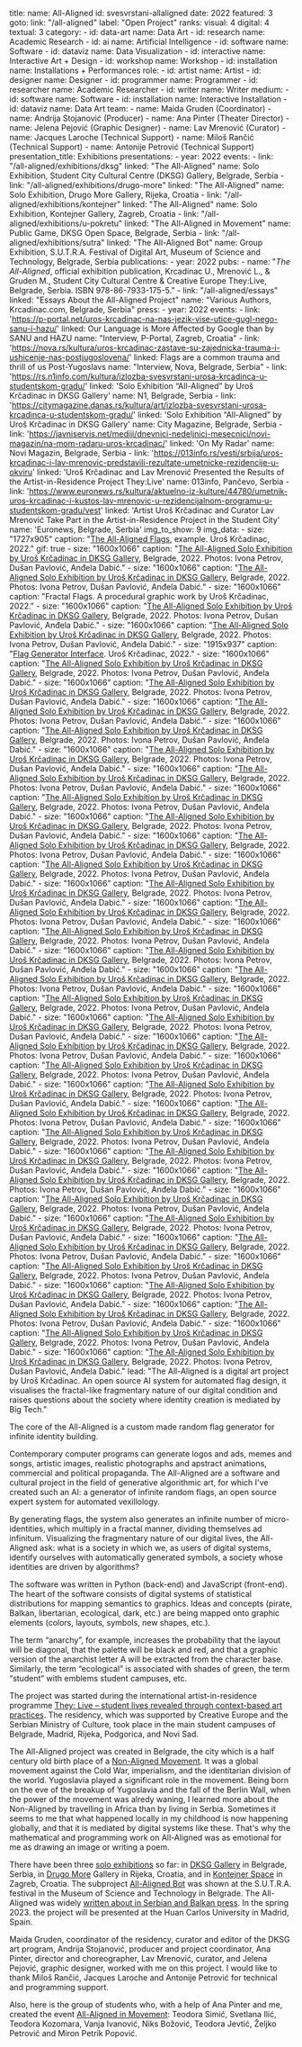 title: 
    name: All-Aligned
id: svesvrstani-allaligned
date: 2022
featured: 3
goto:
    link: "/all-aligned"
    label: "Open Project"
ranks:
    visual: 4
    digital: 4
    textual: 3
category: 
    - id: data-art
      name: Data Art
    - id: research
      name: Academic Research
    - id: ai
      name: Artificial Intelligence
    - id: software
      name: Software
    - id: dataviz
      name: Data Visualization
    - id: interactive
      name: Interactive Art + Design
    - id: workshop
      name: Workshop
    - id: installation
      name: Installations + Performances
role:
    - id: artist
      name: Artist
    - id: designer
      name: Designer
    - id: programmer
      name: Programmer
    - id: researcher
      name: Academic Researcher
    - id: writer
      name: Writer
medium:
    - id: software
      name: Software
    - id: installation
      name: Interactive Installation
    - id: dataviz
      name: Data Art
team:
    - name: Maida Gruden (Coordinator)
    - name: Andrija Stojanović (Producer)
    - name: Ana Pinter (Theater Director)
    - name: Jelena Pejović (Graphic Designer)
    - name: Lav Mrenović (Curator)
    - name: Jacques Laroche (Technical Support)
    - name: Miloš Rančić (Technical Support)
    - name: Antonije Petrović (Technical Support)
presentation_title: Exhibitions
presentations:
    - year: 2022
      events:
        - link: "/all-aligned/exhibitions/dksg"
          linked: "The All-Aligned"
          name: Solo Exhibition, Student City Cultural Centre (DKSG) Gallery, Belgrade, Serbia
        - link: "/all-aligned/exhibitions/drugo-more"
          linked: "The All-Aligned"
          name: Solo Exhibition, Drugo More Gallery, Rijeka, Croatia
        - link: "/all-aligned/exhibitions/kontejner"
          linked: "The All-Aligned"
          name: Solo Exhibition, Kontejner Gallery, Zagreb, Croatia
        - link: "/all-aligned/exhibitions/u-pokretu"
          linked: "The All-Aligned in Movement"
          name: Public Game, DKSG Open Space, Belgrade, Serbia
        - link: "/all-aligned/exhibitions/sutra"
          linked: "The All-Aligned Bot"
          name: Group Exhibition, S.U.T.R.A. Festival of Digital Art, Museum of Science and Technology, Belgrade, Serbia
publications:
    - year: 2022
      pubs:
        - name: "<em>The All-Aligned</em>, official exhibition publication, Krcadinac U., Mrenović L., & Gruden M., Student City Cultural Centre & Creative Europe They:Live, Belgrade, Serbia. ISBN 978-86-7933-175-5."
        - link: "/all-aligned/essays"
          linked: "Essays About the All-Aligned Project"
          name: "Various Authors, Krcadinac.com, Belgrade, Serbia"
press:
    - year: 2022
      events:
        - link: 'https://p-portal.net/uros-krcadinac-na-nas-jezik-vise-utice-gugl-nego-sanu-i-hazu/'
          linked: Our Language is More Affected by Google than by SANU and HAZU
          name: "Interview, P-Portal, Zagreb, Croatia"
        - link: 'https://nova.rs/kultura/uros-krcadinac-zastave-su-zajednicka-trauma-i-ushicenje-nas-postjugoslovena/'
          linked: Flags are a common trauma and thrill of us Post-Yugoslavs
          name: "Interview, Nova, Belgrade, Serbia"
        - link: 'https://rs.n1info.com/kultura/izlozba-svesvrstani-urosa-krcadinca-u-studentskom-gradu/'
          linked: 'Solo Exhibition “All-Aligned” by Uroš Krčadinac in DKSG Gallery'
          name: N1, Belgrade, Serbia
        - link: 'https://citymagazine.danas.rs/kultura/art/izlozba-svesvrstani-urosa-krcadinca-u-studentskom-gradu/'
          linked: 'Solo Exhibition “All-Aligned” by Uroš Krčadinac in DKSG Gallery'
          name: City Magazine, Belgrade, Serbia
        - link: 'https://javniservis.net/mediji/dnevnici-nedeljnici-mesecnici/novi-magazin/na-mom-radaru-uros-krcadinac/'
          linked: 'On My Radar'
          name: Novi Magazin, Belgrade, Serbia
        - link: 'https://013info.rs/vesti/srbija/uros-krcadinac-i-lav-mrenovic-predstavili-rezultate-umetnicke-rezidencije-u-okviru'
          linked: 'Uroš Krčadinac and Lav Mrenović Presented the Results of the Artist-in-Residence Project They:Live'
          name: 013info, Pančevo, Serbia
        - link: 'https://www.euronews.rs/kultura/aktuelno-iz-kulture/44780/umetnik-uros-krcadinac-i-kustos-lav-mrenovic-u-rezidencijalnom-programu-u-studentskom-gradu/vest'
          linked: 'Artist Uroš Krčadinac and Curator Lav Mrenović Take Part in the Artist-in-Residence Project in the Student City'
          name: 'Euronews, Belgrade, Serbia'
img_to_show: 9
img_data:
    - size: "1727x905"
      caption: "<a href='/all-aligned' target='_blank'>The All-Aligned Flags</a>, example. Uroš Krčadinac, 2022."
      gif: true
    - size: "1600x1066"
      caption: "<a href='/all-aligned/exhibitions/dksg' target='_blank'>The All-Aligned Solo Exhibition by Uroš Krčadinac in DKSG Gallery</a>, Belgrade, 2022. Photos: Ivona Petrov, Dušan Pavlović, Anđela Dabić."
    - size: "1600x1066"
      caption: "<a href='/all-aligned/exhibitions/dksg' target='_blank'>The All-Aligned Solo Exhibition by Uroš Krčadinac in DKSG Gallery</a>, Belgrade, 2022. Photos: Ivona Petrov, Dušan Pavlović, Anđela Dabić."
    - size: "1600x1066"
      caption: "Fractal Flags. A procedural graphic work by Uroš Krčadinac, 2022."
    - size: "1600x1066"
      caption: "<a href='/all-aligned/exhibitions/dksg' target='_blank'>The All-Aligned Solo Exhibition by Uroš Krčadinac in DKSG Gallery</a>, Belgrade, 2022. Photos: Ivona Petrov, Dušan Pavlović, Anđela Dabić."
    - size: "1600x1066"
      caption: "<a href='/all-aligned/exhibitions/dksg' target='_blank'>The All-Aligned Solo Exhibition by Uroš Krčadinac in DKSG Gallery</a>, Belgrade, 2022. Photos: Ivona Petrov, Dušan Pavlović, Anđela Dabić."
    - size: "1915x937"
      caption: "<a href='/all-aligned/generator' target='_blank'>Flag Generator Interface</a>. Uroš Krčadinac, 2022."
    - size: "1600x1066"
      caption: "<a href='/all-aligned/exhibitions/dksg' target='_blank'>The All-Aligned Solo Exhibition by Uroš Krčadinac in DKSG Gallery</a>, Belgrade, 2022. Photos: Ivona Petrov, Dušan Pavlović, Anđela Dabić."
    - size: "1600x1066"
      caption: "<a href='/all-aligned/exhibitions/dksg' target='_blank'>The All-Aligned Solo Exhibition by Uroš Krčadinac in DKSG Gallery</a>, Belgrade, 2022. Photos: Ivona Petrov, Dušan Pavlović, Anđela Dabić."
    - size: "1600x1066"
      caption: "<a href='/all-aligned/exhibitions/dksg' target='_blank'>The All-Aligned Solo Exhibition by Uroš Krčadinac in DKSG Gallery</a>, Belgrade, 2022. Photos: Ivona Petrov, Dušan Pavlović, Anđela Dabić."
    - size: "1600x1066"
      caption: "<a href='/all-aligned/exhibitions/dksg' target='_blank'>The All-Aligned Solo Exhibition by Uroš Krčadinac in DKSG Gallery</a>, Belgrade, 2022. Photos: Ivona Petrov, Dušan Pavlović, Anđela Dabić."
    - size: "1600x1066"
      caption: "<a href='/all-aligned/exhibitions/dksg' target='_blank'>The All-Aligned Solo Exhibition by Uroš Krčadinac in DKSG Gallery</a>, Belgrade, 2022. Photos: Ivona Petrov, Dušan Pavlović, Anđela Dabić."
    - size: "1600x1066"
      caption: "<a href='/all-aligned/exhibitions/dksg' target='_blank'>The All-Aligned Solo Exhibition by Uroš Krčadinac in DKSG Gallery</a>, Belgrade, 2022. Photos: Ivona Petrov, Dušan Pavlović, Anđela Dabić."
    - size: "1600x1066"
      caption: "<a href='/all-aligned/exhibitions/dksg' target='_blank'>The All-Aligned Solo Exhibition by Uroš Krčadinac in DKSG Gallery</a>, Belgrade, 2022. Photos: Ivona Petrov, Dušan Pavlović, Anđela Dabić."
    - size: "1600x1066"
      caption: "<a href='/all-aligned/exhibitions/dksg' target='_blank'>The All-Aligned Solo Exhibition by Uroš Krčadinac in DKSG Gallery</a>, Belgrade, 2022. Photos: Ivona Petrov, Dušan Pavlović, Anđela Dabić."
    - size: "1600x1066"
      caption: "<a href='/all-aligned/exhibitions/dksg' target='_blank'>The All-Aligned Solo Exhibition by Uroš Krčadinac in DKSG Gallery</a>, Belgrade, 2022. Photos: Ivona Petrov, Dušan Pavlović, Anđela Dabić."
    - size: "1600x1066"
      caption: "<a href='/all-aligned/exhibitions/dksg' target='_blank'>The All-Aligned Solo Exhibition by Uroš Krčadinac in DKSG Gallery</a>, Belgrade, 2022. Photos: Ivona Petrov, Dušan Pavlović, Anđela Dabić."
    - size: "1600x1066"
      caption: "<a href='/all-aligned/exhibitions/dksg' target='_blank'>The All-Aligned Solo Exhibition by Uroš Krčadinac in DKSG Gallery</a>, Belgrade, 2022. Photos: Ivona Petrov, Dušan Pavlović, Anđela Dabić."
    - size: "1600x1066"
      caption: "<a href='/all-aligned/exhibitions/dksg' target='_blank'>The All-Aligned Solo Exhibition by Uroš Krčadinac in DKSG Gallery</a>, Belgrade, 2022. Photos: Ivona Petrov, Dušan Pavlović, Anđela Dabić."
    - size: "1600x1066"
      caption: "<a href='/all-aligned/exhibitions/dksg' target='_blank'>The All-Aligned Solo Exhibition by Uroš Krčadinac in DKSG Gallery</a>, Belgrade, 2022. Photos: Ivona Petrov, Dušan Pavlović, Anđela Dabić."
    - size: "1600x1066"
      caption: "<a href='/all-aligned/exhibitions/dksg' target='_blank'>The All-Aligned Solo Exhibition by Uroš Krčadinac in DKSG Gallery</a>, Belgrade, 2022. Photos: Ivona Petrov, Dušan Pavlović, Anđela Dabić."
    - size: "1600x1066"
      caption: "<a href='/all-aligned/exhibitions/dksg' target='_blank'>The All-Aligned Solo Exhibition by Uroš Krčadinac in DKSG Gallery</a>, Belgrade, 2022. Photos: Ivona Petrov, Dušan Pavlović, Anđela Dabić."
    - size: "1600x1066"
      caption: "<a href='/all-aligned/exhibitions/dksg' target='_blank'>The All-Aligned Solo Exhibition by Uroš Krčadinac in DKSG Gallery</a>, Belgrade, 2022. Photos: Ivona Petrov, Dušan Pavlović, Anđela Dabić."
    - size: "1600x1066"
      caption: "<a href='/all-aligned/exhibitions/dksg' target='_blank'>The All-Aligned Solo Exhibition by Uroš Krčadinac in DKSG Gallery</a>, Belgrade, 2022. Photos: Ivona Petrov, Dušan Pavlović, Anđela Dabić."
    - size: "1600x1066"
      caption: "<a href='/all-aligned/exhibitions/dksg' target='_blank'>The All-Aligned Solo Exhibition by Uroš Krčadinac in DKSG Gallery</a>, Belgrade, 2022. Photos: Ivona Petrov, Dušan Pavlović, Anđela Dabić."
    - size: "1600x1066"
      caption: "<a href='/all-aligned/exhibitions/dksg' target='_blank'>The All-Aligned Solo Exhibition by Uroš Krčadinac in DKSG Gallery</a>, Belgrade, 2022. Photos: Ivona Petrov, Dušan Pavlović, Anđela Dabić."
    - size: "1600x1066"
      caption: "<a href='/all-aligned/exhibitions/dksg' target='_blank'>The All-Aligned Solo Exhibition by Uroš Krčadinac in DKSG Gallery</a>, Belgrade, 2022. Photos: Ivona Petrov, Dušan Pavlović, Anđela Dabić."
    - size: "1600x1066"
      caption: "<a href='/all-aligned/exhibitions/dksg' target='_blank'>The All-Aligned Solo Exhibition by Uroš Krčadinac in DKSG Gallery</a>, Belgrade, 2022. Photos: Ivona Petrov, Dušan Pavlović, Anđela Dabić."
    - size: "1600x1066"
      caption: "<a href='/all-aligned/exhibitions/dksg' target='_blank'>The All-Aligned Solo Exhibition by Uroš Krčadinac in DKSG Gallery</a>, Belgrade, 2022. Photos: Ivona Petrov, Dušan Pavlović, Anđela Dabić."
    - size: "1600x1066"
      caption: "<a href='/all-aligned/exhibitions/dksg' target='_blank'>The All-Aligned Solo Exhibition by Uroš Krčadinac in DKSG Gallery</a>, Belgrade, 2022. Photos: Ivona Petrov, Dušan Pavlović, Anđela Dabić."
    - size: "1600x1066"
      caption: "<a href='/all-aligned/exhibitions/dksg' target='_blank'>The All-Aligned Solo Exhibition by Uroš Krčadinac in DKSG Gallery</a>, Belgrade, 2022. Photos: Ivona Petrov, Dušan Pavlović, Anđela Dabić."
    - size: "1600x1066"
      caption: "<a href='/all-aligned/exhibitions/dksg' target='_blank'>The All-Aligned Solo Exhibition by Uroš Krčadinac in DKSG Gallery</a>, Belgrade, 2022. Photos: Ivona Petrov, Dušan Pavlović, Anđela Dabić."
    - size: "1600x1066"
      caption: "<a href='/all-aligned/exhibitions/dksg' target='_blank'>The All-Aligned Solo Exhibition by Uroš Krčadinac in DKSG Gallery</a>, Belgrade, 2022. Photos: Ivona Petrov, Dušan Pavlović, Anđela Dabić."
    - size: "1600x1066"
      caption: "<a href='/all-aligned/exhibitions/dksg' target='_blank'>The All-Aligned Solo Exhibition by Uroš Krčadinac in DKSG Gallery</a>, Belgrade, 2022. Photos: Ivona Petrov, Dušan Pavlović, Anđela Dabić."
    - size: "1600x1066"
      caption: "<a href='/all-aligned/exhibitions/dksg' target='_blank'>The All-Aligned Solo Exhibition by Uroš Krčadinac in DKSG Gallery</a>, Belgrade, 2022. Photos: Ivona Petrov, Dušan Pavlović, Anđela Dabić."
    - size: "1600x1066"
      caption: "<a href='/all-aligned/exhibitions/dksg' target='_blank'>The All-Aligned Solo Exhibition by Uroš Krčadinac in DKSG Gallery</a>, Belgrade, 2022. Photos: Ivona Petrov, Dušan Pavlović, Anđela Dabić."
    - size: "1600x1066"
      caption: "<a href='/all-aligned/exhibitions/dksg' target='_blank'>The All-Aligned Solo Exhibition by Uroš Krčadinac in DKSG Gallery</a>, Belgrade, 2022. Photos: Ivona Petrov, Dušan Pavlović, Anđela Dabić."
    - size: "1600x1066"
      caption: "<a href='/all-aligned/exhibitions/dksg' target='_blank'>The All-Aligned Solo Exhibition by Uroš Krčadinac in DKSG Gallery</a>, Belgrade, 2022. Photos: Ivona Petrov, Dušan Pavlović, Anđela Dabić."
    - size: "1600x1066"
      caption: "<a href='/all-aligned/exhibitions/dksg' target='_blank'>The All-Aligned Solo Exhibition by Uroš Krčadinac in DKSG Gallery</a>, Belgrade, 2022. Photos: Ivona Petrov, Dušan Pavlović, Anđela Dabić."
lead: "The All-Aligned is a digital art project by Uroš Krčadinac. An open source AI system for automated flag design, it visualises the fractal-like fragmentary nature of our digital condition and raises questions about the society where identity creation is mediated by Big Tech."

The core of the All-Aligned is a custom made random flag generator for infinite identity building.

Contemporary computer programs can generate logos and ads, memes and songs, artistic images, realistic photographs and apstract animations, commercial and political propaganda. The All-Aligned are a software and cultural project in the field of generative algorithmic art, for which I've created such an AI: a generator of infinite random flags, an open source expert system for automated vexillology.

By generating flags, the system also generates an infinite number of micro-identities, which multiply in a fractal manner, dividing themselves ad infinitum. Visualizing the fragmentary nature of our digital lives, the All-Aligned ask: what is a society in which we, as users of digital systems, identify ourselves with automatically generated symbols, a society whose identities are driven by algorithms?

The software was written in Python (back-end) and JavaScript (front-end). The heart of the software consists of digital systems of statistical distributions for mapping semantics to graphics. Ideas and concepts (pirate, Balkan, libertarian, ecological, dark, etc.) are being mapped onto graphic elements (colors, layouts, symbols, new shapes, etc.).

The term “anarchy”, for example, increases the probability that the layout will be diagonal, that the palette will be black and red, and that a graphic version of the anarchist letter A will be extracted from the character base. Similarly, the term “ecological” is associated with shades of green, the term “student” with emblems student campuses, etc.

The project was started during the international artist-in-residence programme <a href='https://theylive.eu/' target='_blank'>They: Live – student lives revealed through context-based art practices</a>. The residency, which was supported by Creative Europe and the Serbian Ministry of Culture, took place in the main student campuses of Belgrade, Madrid, Rijeka, Podgorica, and Novi Sad.

The All-Aligned project was created in Belgrade, the city which is a half century old birth place of a <a href='https://en.wikipedia.org/wiki/Non-Aligned_Movement' target='_blank'>Non-Aligned Movement</a>. It was a global movement against the Cold War, imperialism, and the identitarian division of the world. Yugoslavia played a significant role in the movement. Being born on the eve of the breakup of Yugoslavia and the fall of the Berlin Wall, when the power of the movement was alredy waning, I learned more about the Non-Aligned by travelling in Africa than by living in Serbia. Sometimes it seems to me that what happened locally in my childhood is now happening globally, and that it is mediated by digital systems like these. That's why the mathematical and programming work on All-Aligned was as emotional for me as drawing an image or writing a poem.

There have been three <a href='/all-aligned/exhibitions' target='_blank'>solo exhibitions</a> so far: in <a href='/all-aligned/exhibitions/dksg/' target='_blank'>DKSG Gallery</a> in Belgrade, Serbia, in <a href='/all-aligned/exhibitions/drugo-more/' target='_blank'>Drugo More</a> Gallery in Rijeka, Croatia, and in <a href='/all-aligned/exhibitions/kontejner/' target='_blank'>Kontejner Space</a> in Zagreb, Croatia. The subproject <a href='/all-aligned/exhibitions/sutra/' target='_blank'>All-Aligned Bot</a> was shown at the S.U.T.R.A. festival in the Museum of Science and Technology in Belgrade. The All-Aligned was widely <a href='/all-aligned/essays/press/' target='_blank'>written about in Serbian and Balkan press</a>. In the spring 2023. the project will be presented at the Huan Carlos University in Madrid, Spain.

Maida Gruden, coordinator of the residency, curator and editor of the DKSG art program, Andrija Stojanović, producer and project coordinator, Ana Pinter, director and choreographer, Lav Mrenović, curator, and Jelena Pejović, graphic designer, worked with me on this project. I would like to thank Miloš Rančić, Jacques Laroche and Antonije Petrović for technical and programming support. 

Also, here is the group of students who, with a help of Ana Pinter and me, created the event <a href='/all-aligned/exhibitions/u-pokretu' target='_blank'>All-Aligned in Movement</a>: Teodora Simić, Svetlana Ilić, Teodora Kozomara, Vanja Ivanović, Niks Božović, Teodora Jevtić, Željko Petrović and Miron Petrik Popović.